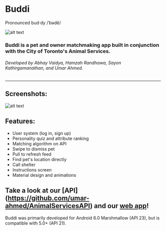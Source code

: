 # Buddi
Pronounced bud·dy /ˈbədē/

![alt text](http://i.imgur.com/Byw3D6F.png "Buddi Logo")

### Buddi is a pet and owner matchmaking app built in conjunction with the City of Toronto's Animal Services.

###### Developed by Abhay Vaidya, Hamzah Randhawa, Sayon Kathirgamanathan, and Umar Ahmed.

---
## Screenshots:

![alt text](http://i.imgur.com/f7nH7UK.png "Buddi Logo")

## Features:
<ul>
  <li>User system (log in, sign up)</li>
  <li>Personality quiz and attribute ranking</li>
  <li>Matching algorithm on API</li>
  <li>Swipe to dismiss pet</li>
  <li>Pull to refresh feed</li>
  <li>Find pet's location directly</li>
  <li>Call shelter</li>
  <li>Instructions screen</li>
  <li>Material design and animations</li>
</ul>


## Take a look at our [API] (https://github.com/umar-ahmed/AnimalServicesAPI) and our [web app](https://github.com/umar-ahmed/BuddiWebApp)!

Buddi was primarily developed for Android 6.0 Marshmallow (API 23), but is compatible with 5.0+ (API 21).


